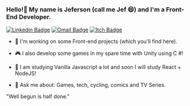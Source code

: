 ### Hello!👋 My name is Jeferson (call me Jef 😄) and I'm a Front-End Developer. 
[![Linkedin Badge](https://img.shields.io/badge/-jefersonoliveiralopes-blue?style=flat-square&logo=Linkedin&logoColor=white&link=https://www.linkedin.com/in/jefersonoliveiralopes/)](https://www.linkedin.com/in/jefersonoliveiralopes/)
[![Gmail Badge](https://img.shields.io/badge/-jeferson.ol.lopes@gmail.com-c14438?style=flat-square&logo=Gmail&logoColor=white&link=mailto:jeferson.ol.lopes@gmail.com)](mailto:jeferson.ol.lopes@gmail.com)
[![Itch Badge](https://img.shields.io/badge/myGames-itch.io-ff69b4)](https://devjef.itch.io/)

<!--
**devjef/devjef** is a ✨ _special_ ✨ repository because its `README.md` (this file) appears on your GitHub profile.

Here are some ideas to get you started:

- 🔭 I’m currently working on ...
- 🌱 I’m currently learning ...
- 👯 I’m looking to collaborate on ...
- 🤔 I’m looking for help with ...
- 💬 Ask me about ...
- 📫 How to reach me: ...
- 😄 Pronouns: ...
- ⚡ Fun fact: ...
-->

- 🔭 I'm working on some Front-end projects (which you'll find here).

- 🎮 I also develop some games in my spare time with Unity using C #!

- 🌱 I am studying Vanilla Javascript a lot and soon I will study React + NodeJS!

- 💬 Ask me about: Games, tech, cycling, comics and TV Series.

"Well begun is half done." 
